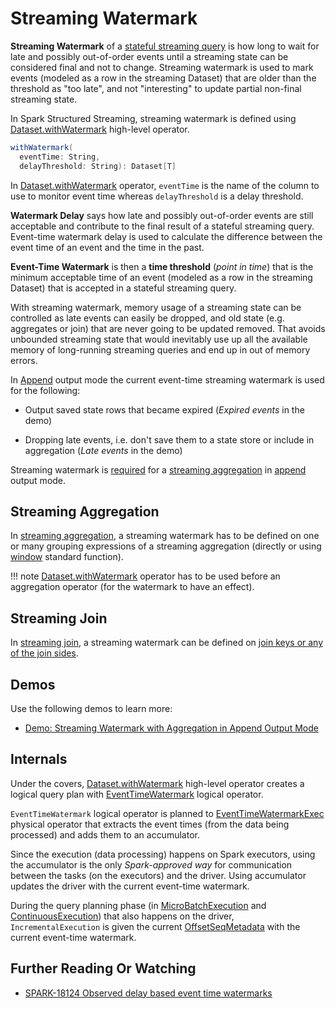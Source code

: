 # Streaming Watermark

**Streaming Watermark** of a [stateful streaming query](spark-sql-streaming-stateful-stream-processing.md) is how long to wait for late and possibly out-of-order events until a streaming state can be considered final and not to change. Streaming watermark is used to mark events  (modeled as a row in the streaming Dataset) that are older than the threshold as "too late", and not "interesting" to update partial non-final streaming state.

In Spark Structured Streaming, streaming watermark is defined using [Dataset.withWatermark](operators/withWatermark.md) high-level operator.

```scala
withWatermark(
  eventTime: String,
  delayThreshold: String): Dataset[T]
```

In [Dataset.withWatermark](operators/withWatermark.md) operator, `eventTime` is the name of the column to use to monitor event time whereas `delayThreshold` is a delay threshold.

**Watermark Delay** says how late and possibly out-of-order events are still acceptable and contribute to the final result of a stateful streaming query. Event-time watermark delay is used to calculate the difference between the event time of an event and the time in the past.

**Event-Time Watermark** is then a **time threshold** (_point in time_) that is the minimum acceptable time of an event (modeled as a row in the streaming Dataset) that is accepted in a stateful streaming query.

With streaming watermark, memory usage of a streaming state can be controlled as late events can easily be dropped, and old state (e.g. aggregates or join) that are never going to be updated removed. That avoids unbounded streaming state that would inevitably use up all the available memory of long-running streaming queries and end up in out of memory errors.

In [Append](OutputMode.md#Append) output mode the current event-time streaming watermark is used for the following:

* Output saved state rows that became expired (*Expired events* in the demo)

* Dropping late events, i.e. don't save them to a state store or include in aggregation (*Late events* in the demo)

Streaming watermark is [required](UnsupportedOperationChecker.md#streaming-aggregation-append-mode-requires-watermark) for a [streaming aggregation](streaming-aggregation.md) in [append](OutputMode.md#Append) output mode.

## Streaming Aggregation

In [streaming aggregation](streaming-aggregation.md), a streaming watermark has to be defined on one or many grouping expressions of a streaming aggregation (directly or using [window](spark-sql-streaming-window.md) standard function).

!!! note
    [Dataset.withWatermark](operators/withWatermark.md) operator has to be used before an aggregation operator (for the watermark to have an effect).

## Streaming Join

In [streaming join](spark-sql-streaming-join.md), a streaming watermark can be defined on [join keys or any of the join sides](spark-sql-streaming-join.md#join-state-watermark).

## Demos

Use the following demos to learn more:

* [Demo: Streaming Watermark with Aggregation in Append Output Mode](demo/watermark-aggregation-append.md)

## Internals

Under the covers, [Dataset.withWatermark](operators/withWatermark.md) high-level operator creates a logical query plan with [EventTimeWatermark](logical-operators/EventTimeWatermark.md) logical operator.

`EventTimeWatermark` logical operator is planned to [EventTimeWatermarkExec](physical-operators/EventTimeWatermarkExec.md) physical operator that extracts the event times (from the data being processed) and adds them to an accumulator.

Since the execution (data processing) happens on Spark executors, using the accumulator is the only _Spark-approved way_ for communication between the tasks (on the executors) and the driver. Using accumulator updates the driver with the current event-time watermark.

During the query planning phase (in [MicroBatchExecution](micro-batch-execution/MicroBatchExecution.md#runBatch-queryPlanning) and [ContinuousExecution](continuous-execution/ContinuousExecution.md#runContinuous-queryPlanning)) that also happens on the driver, `IncrementalExecution` is given the current [OffsetSeqMetadata](OffsetSeqMetadata.md) with the current event-time watermark.

## Further Reading Or Watching

* [SPARK-18124 Observed delay based event time watermarks](https://issues.apache.org/jira/browse/SPARK-18124)
